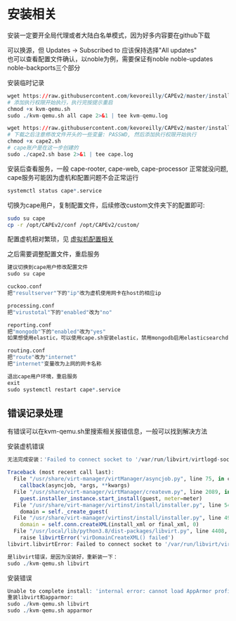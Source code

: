 # 安装相关

安装一定要开全局代理或者大陆白名单模式，因为好多内容要在github下载  

可以换源，但 Updates -> Subscribed to 应该保持选择"All updates"  
也可以查看配置文件确认，以noble为例，需要保证有noble noble-updates noble-backports三个部分

安装临时记录
```r
wget https://raw.githubusercontent.com/kevoreilly/CAPEv2/master/installer/kvm-qemu.sh
# 添加执行权限开始执行，执行完按提示重启
chmod +x kvm-qemu.sh
sudo ./kvm-qemu.sh all cape 2>&1 | tee kvm-qemu.log

wget https://raw.githubusercontent.com/kevoreilly/CAPEv2/master/installer/cape2.sh
# 下载之后注意修改文件开头的一些变量: PASSWD, 然后添加执行权限开始执行
chmod +x cape2.sh
# cape账户是在这一步创建的
sudo ./cape2.sh base 2>&1 | tee cape.log
```

安装后查看服务，一般 cape-rooter, cape-web, cape-processor 正常就没问题, cape服务可能因为虚机和配置问题不会正常运行  
```r
systemctl status cape*.service
```

切换为cape用户，复制配置文件，后续修改custom文件夹下的配置即可: 
```bash
sudo su cape
cp -r /opt/CAPEv2/conf /opt/CAPEv2/custom/
```

配置虚机相对繁琐，见 [虚拟机配置相关](./虚拟机配置相关.md)  

之后需要调整配置文件，重启服务  
```r
建议切换到cape用户修改配置文件
sudo su cape

cuckoo.conf
把"resultserver"下的"ip"改为虚机使用网卡在host的相应ip

processing.conf
把"virustotal"下的"enabled"改为"no"

reporting.conf
把"mongodb"下的"enabled"改为"yes"
如果想使用elastic，可以使用cape.sh安装elastic，禁用mongodb启用elasticsearchdb

routing.conf
把"route"改为"internet"
把"internet"变量改为上网的网卡名称

退出cape用户环境，重启服务
exit
sudo systemctl restart cape*.service
```


## 错误记录处理
有错误可以在kvm-qemu.sh里搜索相关报错信息，一般可以找到解决方法  

安装虚机错误  
```r
无法完成安装：'Failed to connect socket to '/var/run/libvirt/virtlogd-sock': 拒绝连接'

Traceback (most recent call last):
  File "/usr/share/virt-manager/virtManager/asyncjob.py", line 75, in cb_wrapper
    callback(asyncjob, *args, **kwargs)
  File "/usr/share/virt-manager/virtManager/createvm.py", line 2089, in _do_async_install
    guest.installer_instance.start_install(guest, meter=meter)
  File "/usr/share/virt-manager/virtinst/install/installer.py", line 542, in start_install
    domain = self._create_guest(
  File "/usr/share/virt-manager/virtinst/install/installer.py", line 491, in _create_guest
    domain = self.conn.createXML(install_xml or final_xml, 0)
  File "/usr/local/lib/python3.8/dist-packages/libvirt.py", line 4408, in createXML
    raise libvirtError('virDomainCreateXML() failed')
libvirt.libvirtError: Failed to connect socket to '/var/run/libvirt/virtlogd-sock': 拒绝连接

是libvirt错误，是因为没装好，重新装一下：  
sudo ./kvm-qemu.sh libvirt
```

安装错误  
```r
Unable to complete install: 'internal error: cannot load AppArmor profile 'libvirt-...
重装libvirt和apparmor:
sudo ./kvm-qemu.sh libvirt
sudo ./kvm-qemu.sh apparmor
```
